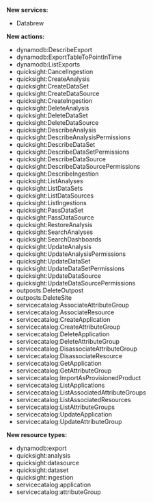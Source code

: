 **New services:**

- Databrew

**New actions:**

- dynamodb:DescribeExport
- dynamodb:ExportTableToPointInTime
- dynamodb:ListExports
- quicksight:CancelIngestion
- quicksight:CreateAnalysis
- quicksight:CreateDataSet
- quicksight:CreateDataSource
- quicksight:CreateIngestion
- quicksight:DeleteAnalysis
- quicksight:DeleteDataSet
- quicksight:DeleteDataSource
- quicksight:DescribeAnalysis
- quicksight:DescribeAnalysisPermissions
- quicksight:DescribeDataSet
- quicksight:DescribeDataSetPermissions
- quicksight:DescribeDataSource
- quicksight:DescribeDataSourcePermissions
- quicksight:DescribeIngestion
- quicksight:ListAnalyses
- quicksight:ListDataSets
- quicksight:ListDataSources
- quicksight:ListIngestions
- quicksight:PassDataSet
- quicksight:PassDataSource
- quicksight:RestoreAnalysis
- quicksight:SearchAnalyses
- quicksight:SearchDashboards
- quicksight:UpdateAnalysis
- quicksight:UpdateAnalysisPermissions
- quicksight:UpdateDataSet
- quicksight:UpdateDataSetPermissions
- quicksight:UpdateDataSource
- quicksight:UpdateDataSourcePermissions
- outposts:DeleteOutpost
- outposts:DeleteSite
- servicecatalog:AssociateAttributeGroup
- servicecatalog:AssociateResource
- servicecatalog:CreateApplication
- servicecatalog:CreateAttributeGroup
- servicecatalog:DeleteApplication
- servicecatalog:DeleteAttributeGroup
- servicecatalog:DisassociateAttributeGroup
- servicecatalog:DisassociateResource
- servicecatalog:GetApplication
- servicecatalog:GetAttributeGroup
- servicecatalog:ImportAsProvisionedProduct
- servicecatalog:ListApplications
- servicecatalog:ListAssociatedAttributeGroups
- servicecatalog:ListAssociatedResources
- servicecatalog:ListAttributeGroups
- servicecatalog:UpdateApplication
- servicecatalog:UpdateAttributeGroup

**New resource types:**

- dynamodb:export
- quicksight:analysis
- quicksight:datasource
- quicksight:dataset
- quicksight:ingestion
- servicecatalog:application
- servicecatalog:attributeGroup
